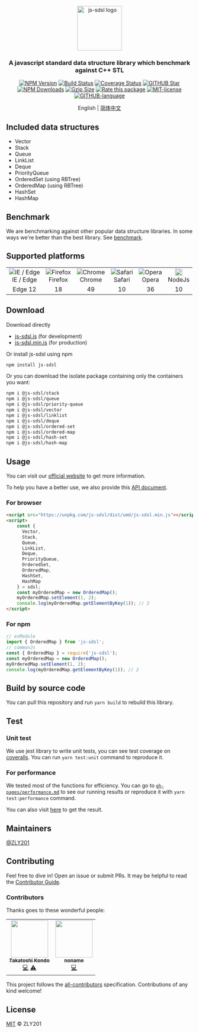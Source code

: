 <p align="center">
  <a href="https://js-sdsl.github.io/" target="_blank" rel="noopener noreferrer">
    <img src="https://js-sdsl.github.io/assets/logo-removebg.png" alt="js-sdsl logo" width="120" />
  </a>
</p>

<h3><p align="center">A javascript standard data structure library which benchmark against C++ STL</p></h3>

<p align="center">
  <a href="https://www.npmjs.com/package/js-sdsl"><img src="https://img.shields.io/npm/v/js-sdsl.svg" alt="NPM Version" /></a>
  <a href="https://github.com/js-sdsl/js-sdsl/actions/workflows/build.yml"><img src="https://img.shields.io/github/workflow/status/js-sdsl/js-sdsl/js-sdsl%20CI" alt="Build Status" /></a>
  <a href='https://coveralls.io/github/js-sdsl/js-sdsl?branch=main'><img src='https://coveralls.io/repos/github/js-sdsl/js-sdsl/badge.svg?branch=main' alt='Coverage Status' /></a>
  <a href="https://github.com/js-sdsl/js-sdsl"><img src="https://img.shields.io/github/stars/js-sdsl/js-sdsl.svg" alt="GITHUB Star" /></a>
  <a href="https://npmcharts.com/compare/js-sdsl?minimal=true"><img src="https://img.shields.io/npm/dm/js-sdsl.svg" alt="NPM Downloads" /></a>
  <a href="https://unpkg.com/js-sdsl/dist/umd/js-sdsl.min.js"><img src="https://img.badgesize.io/https://unpkg.com/js-sdsl/dist/umd/js-sdsl.min.js?compression=gzip&style=flat-square/" alt="Gzip Size"></a>
  <a href="https://openbase.com/js/js-sdsl?utm_source=embedded&amp;utm_medium=badge&amp;utm_campaign=rate-badge"><img src="https://badges.openbase.com/js/rating/js-sdsl.svg?token=fh3LMNOV+JSWykSjtg1rA8kouSYkJoIDzGbvaByq5X0=" alt="Rate this package"/></a>
  <a href="https://opensource.org/licenses/MIT"><img src="https://img.shields.io/npm/l/js-sdsl.svg" alt="MIT-license" /></a>
  <a href="https://github.com/js-sdsl/js-sdsl/"><img src="https://img.shields.io/github/languages/top/js-sdsl/js-sdsl.svg" alt="GITHUB-language" /></a>
</p>

<p align="center">English | <a href="https://github.com/js-sdsl/js-sdsl/blob/main/README.zh-CN.md">简体中文</a></p>

## Included data structures

- Vector
- Stack
- Queue
- LinkList
- Deque
- PriorityQueue
- OrderedSet (using RBTree)
- OrderedMap (using RBTree)
- HashSet
- HashMap

## Benchmark

We are benchmarking against other popular data structure libraries. In some ways we're better than the best library. See [benchmark](https://js-sdsl.github.io/#/test/benchmark-analyze).

## Supported platforms

<table>
  <tr align="center">
    <td>
      <img alt="IE / Edge" src="https://www.w3schools.com/images/compatible_edge2020.png" />
      <div>IE / Edge</div>
    </td>
    <td>
      <img alt="Firefox" src="https://www.w3schools.com/images/compatible_firefox2020.png" />
      <div>Firefox</div>
    </td>
    <td>
      <img alt="Chrome" src="https://www.w3schools.com/images/compatible_chrome2020.png" />
      <div>Chrome</div>
    </td>
    <td>
      <img alt="Safari" src="https://www.w3schools.com/images/compatible_safari2020.png" />
      <div>Safari</div>
    </td>
    <td>
      <img alt="Opera" src="https://www.w3schools.com/images/compatible_opera2020.png" />
      <div>Opera</div>
    </td>
    <td>
      <img alt="NodeJs" src="https://cdn-icons-png.flaticon.com/512/5968/5968322.png" width="20" />
      <div>NodeJs</div>
    </td>
  </tr>
  <tr align="center">
    <td>Edge 12</td>
    <td>18</td>
    <td>49</td>
    <td>10</td>
    <td>36</td>
    <td>10</td>
  </tr>
</table>

## Download

Download directly

- [js-sdsl.js](https://unpkg.com/js-sdsl/dist/umd/js-sdsl.js) (for development)
- [js-sdsl.min.js](https://unpkg.com/js-sdsl/dist/umd/js-sdsl.min.js) (for production)

Or install js-sdsl using npm

```bash
npm install js-sdsl
```

Or you can download the isolate package containing only the containers you want:

```bash
npm i @js-sdsl/stack
npm i @js-sdsl/queue
npm i @js-sdsl/priority-queue
npm i @js-sdsl/vector
npm i @js-sdsl/linklist
npm i @js-sdsl/deque
npm i @js-sdsl/ordered-set
npm i @js-sdsl/ordered-map
npm i @js-sdsl/hash-set
npm i @js-sdsl/hash-map
```

## Usage

You can visit our [official website](https://js-sdsl.github.io/) to get more information.

To help you have a better use, we also provide this [API document](https://js-sdsl.github.io/js-sdsl/index.html).

### For browser

```html
<script src="https://unpkg.com/js-sdsl/dist/umd/js-sdsl.min.js"></script>
<script>
    const {
      Vector,
      Stack,
      Queue,
      LinkList,
      Deque,
      PriorityQueue,
      OrderedSet,
      OrderedMap,
      HashSet,
      HashMap
    } = sdsl;
    const myOrderedMap = new OrderedMap();
    myOrderedMap.setElement(1, 2);
    console.log(myOrderedMap.getElementByKey(1)); // 2
</script>
```

### For npm

```javascript
// esModule
import { OrderedMap } from 'js-sdsl';
// commonJs
const { OrderedMap } = require('js-sdsl');
const myOrderedMap = new OrderedMap();
myOrderedMap.setElement(1, 2);
console.log(myOrderedMap.getElementByKey(1)); // 2
```

## Build by source code

You can pull this repository and run `yarn build` to rebuild this library.

## Test

### Unit test

We use jest library to write unit tests, you can see test coverage on [coveralls](https://coveralls.io/github/js-sdsl/js-sdsl). You can run `yarn test:unit` command to reproduce it.

### For performance

We tested most of the functions for efficiency. You can go to [`gh-pages/performance.md`](https://github.com/js-sdsl/js-sdsl/blob/gh-pages/performance.md) to see our running results or reproduce it with `yarn test:performance` command.

You can also visit [here](https://js-sdsl.github.io/#/test/performance-test) to get the result.

## Maintainers

[@ZLY201](https://github.com/ZLY201)

## Contributing

Feel free to dive in! Open an issue or submit PRs. It may be helpful to read the [Contributor Guide](https://github.com/js-sdsl/js-sdsl/blob/main/.github/CONTRIBUTING.md).

### Contributors

Thanks goes to these wonderful people:

<!-- ALL-CONTRIBUTORS-LIST:START - Do not remove or modify this section -->
<!-- prettier-ignore-start -->
<!-- markdownlint-disable -->
<table>
  <tbody>
    <tr>
      <td align="center"><a href="https://www.linkedin.com/in/takatoshi-kondo-02a91410/"><img src="https://avatars.githubusercontent.com/u/275959?v=4?s=100" width="100px;" alt=""/><br /><sub><b>Takatoshi Kondo</b></sub></a><br /><a href="https://github.com/js-sdsl/js-sdsl/commits?author=redboltz" title="Code">💻</a> <a href="https://github.com/js-sdsl/js-sdsl/commits?author=redboltz" title="Tests">⚠️</a></td>
      <td align="center"><a href="https://www.youtube.com/c/noname0310"><img src="https://avatars.githubusercontent.com/u/48761044?v=4?s=100" width="100px;" alt=""/><br /><sub><b>noname</b></sub></a><br /><a href="https://github.com/js-sdsl/js-sdsl/commits?author=noname0310" title="Code">💻</a></td>
    </tr>
  </tbody>
</table>

<!-- markdownlint-restore -->
<!-- prettier-ignore-end -->

<!-- ALL-CONTRIBUTORS-LIST:END -->

This project follows the [all-contributors](https://github.com/all-contributors/all-contributors) specification. Contributions of any kind welcome!

## License

[MIT](https://github.com/js-sdsl/js-sdsl/blob/main/LICENSE) © ZLY201
